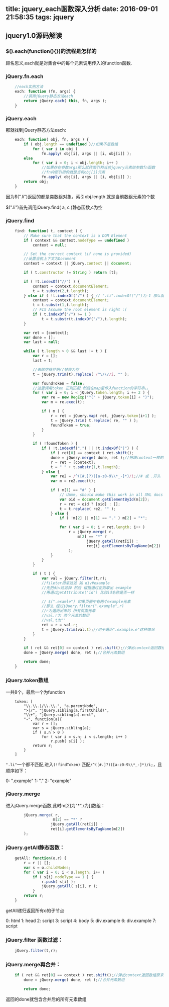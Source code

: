 title: jquery_each函数深入分析
date: 2016-09-01 21:58:35
tags: jquery
---

##   jquery1.0源码解读

### $().each(function(){})的流程是怎样的

顾名思义,each就是对集合中的每个元素调用传入的function函数.

### jQuery.fn.each
```javascript
	//each实例方法
	each: function (fn, args) {
        //调用jQuery静态方法each
		return jQuery.each( this, fn, args );
	}
```

### jQuery.each
那就找到jQuery静态方法each:
```javascript
	each: function( obj, fn, args ) {
		if ( obj.length == undefined )//如果不是数组
			for ( var i in obj )
				fn.apply( obj[i], args || [i, obj[i]] );
		else
			for ( var i = 0; i < obj.length; i++ )
				//如果存在参数args那么就传索引和当前jquery元素给参数fn函数
				//fn内部引用的就是当前obj[i]元素
				fn.apply( obj[i], args || [i, obj[i]] );
		return obj;
	}
```

因为$(".li")返回的都是类数组对象，索引obj.length 就是当前数组元素的个数

$(".li")首先调用jQuery.find( a, c )静态函数,c为空

### jQuery.find
```javascript
	find: function( t, context ) {
		// Make sure that the context is a DOM Element
		if ( context && context.nodeType == undefined )
			context = null;

		// Set the correct context (if none is provided)
        //设置当前上下文为Document
		context = context || jQuery.context || document;

		if ( t.constructor != String ) return [t];

		if ( !t.indexOf("//") ) {
			context = context.documentElement;
			t = t.substr(2,t.length);
		} else if ( !t.indexOf("/") ) { // ".li".indexOf("/")为-1 那么就为false
			context = context.documentElement;
			t = t.substr(1,t.length);
			// FIX Assume the root element is right :(
			if ( t.indexOf("/") >= 1 )
				t = t.substr(t.indexOf("/"),t.length);
		}

		var ret = [context];
		var done = [];
		var last = null;

		while ( t.length > 0 && last != t ) {
			var r = [];
			last = t;

			//去除空格并把//替换为空
			t = jQuery.trim(t).replace( /^\/\//i, "" );

			var foundToken = false;
			//这里调用token 正则匹配 然后在map里传入function的字符串。。
			for ( var i = 0; i < jQuery.token.length; i += 2 ) {
				var re = new RegExp("^(" + jQuery.token[i] + ")");
				var m = re.exec(t);

				if ( m ) {
					r = ret = jQuery.map( ret, jQuery.token[i+1] );
					t = jQuery.trim( t.replace( re, "" ) );
					foundToken = true;
				}
			}

			if ( !foundToken ) {
				if ( !t.indexOf(",") || !t.indexOf("|") ) {
					if ( ret[0] == context ) ret.shift();
					done = jQuery.merge( done, ret );//把跟context一样的元素删除
					r = ret = [context];
					t = " " + t.substr(1,t.length);
				} else {
					var re2 = /^([#.]?)([a-z0-9\\*_-]*)/i;//# 或 .开头
					var m = re2.exec(t);

					if ( m[1] == "#" ) {
						// Ummm, should make this work in all XML docs
						var oid = document.getElementById(m[2]);
						r = ret = oid ? [oid] : [];
						t = t.replace( re2, "" );
					} else {
						if ( !m[2] || m[1] == "." ) m[2] = "*";

						for ( var i = 0; i < ret.length; i++ )
							r = jQuery.merge( r,
								m[2] == "*" ?
									jQuery.getAll(ret[i]) :
									ret[i].getElementsByTagName(m[2])
							);
					}
				}
			}

			if ( t ) {
				var val = jQuery.filter(t,r);
				//fileter用来过滤 如 div#example
				//先把div过滤掉 然后 根据通过正则取出 example
				//再通过getAttribute('id') 比较id名称是否一样

				// $(".examle") 如果页面中有两个example元素
				//那么 经过jQuery.filter(".example",r)
				//r为遍历出来的 所有页面元素
				//val.r为 两个元素的数组
				//val.t为""
				ret = r = val.r;
				t = jQuery.trim(val.t);//用于遍历".example.e"这种情况
			}
		}

		if ( ret && ret[0] == context ) ret.shift();//弹出context返回数组原来的第一个元素的值 //该方法会改变数组的长度
		done = jQuery.merge( done, ret );//合并元素数组

		return done;
	}
```

### jQuery.token数组

一共8个，最后一个为function
```javacript
 	token: [
		"\\.\\.|/\\.\\.", "a.parentNode",
		">|/", "jQuery.sibling(a.firstChild)",
		"\\+", "jQuery.sibling(a).next",
		"~", function(a){
			var r = [];
			var s = jQuery.sibling(a);
			if ( s.n > 0 )
				for ( var i = s.n; i < s.length; i++ )
					r.push( s[i] );
			return r;
		}
	]
```
`".li"`一个都不匹配,进入`(!findToken)` 匹配`/^([#.]?)([a-z0-9\\*_-]*)/i;`，且顺序如下：

0: ".example"
1: "."
2: "example"

### jQuery.merge
进入jQuery.merge函数,此时m[2]为"*",r为[]数组：
```javascript
		jQuery.merge( r,
					 m[2] == "*" ?
					jQuery.getAll(ret[i]) :
					ret[i].getElementsByTagName(m[2])
		);
```

### jQuery.getAll静态函数：
```javascript
	getAll: function(o,r) {
		r = r || [];
		var s = o.childNodes;
		for ( var i = 0; i < s.length; i++ )
			if ( s[i].nodeType == 1 ) {
				r.push( s[i] );
				jQuery.getAll( s[i], r );
			}
		return r;
	}
```
getAll递归返回所有o的子节点

0: html
1: head
2: script
3: script
4: body
5: div.example
6: div.example
7: script

### jQuery.filter 函数过滤：
```javascript
	jQuery.filter(t,r);
```

### jQuery.merge再合并：
```javascript
	if ( ret && ret[0] == context ) ret.shift();//弹出context返回数组原来的第一个元素的值 //该方法会改变数组的长度
		done = jQuery.merge( done, ret );//合并元素数组

		return done;
```
返回的done就包含合并后的所有元素数组
